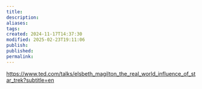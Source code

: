 ```yaml
---
title: 
description: 
aliases: 
tags: 
created: 2024-11-17T14:37:30
modified: 2025-02-23T19:11:06
publish: 
published: 
permalink: 
---
```



https://www.ted.com/talks/elsbeth_magilton_the_real_world_influence_of_star_trek?subtitle=en
